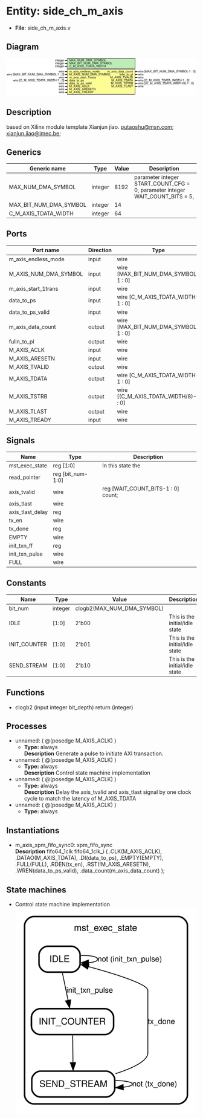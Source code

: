 # Entity: side_ch_m_axis

- **File**: side_ch_m_axis.v
## Diagram

![Diagram](side_ch_m_axis.svg "Diagram")
## Description

 based on Xilinx module template
 Xianjun jiao. putaoshu@msn.com; xianjun.jiao@imec.be;

## Generics

| Generic name           | Type    | Value | Description                                                                      |
| ---------------------- | ------- | ----- | -------------------------------------------------------------------------------- |
| MAX_NUM_DMA_SYMBOL     | integer | 8192  |  parameter integer START_COUNT_CFG = 0,  parameter integer WAIT_COUNT_BITS = 5,  |
| MAX_BIT_NUM_DMA_SYMBOL | integer | 14    |                                                                                  |
| C_M_AXIS_TDATA_WIDTH   | integer | 64    |                                                                                  |
## Ports

| Port name             | Direction | Type                                  | Description |
| --------------------- | --------- | ------------------------------------- | ----------- |
| m_axis_endless_mode   | input     | wire                                  |             |
| M_AXIS_NUM_DMA_SYMBOL | input     | wire [MAX_BIT_NUM_DMA_SYMBOL-1 : 0]   |             |
| m_axis_start_1trans   | input     | wire                                  |             |
| data_to_ps            | input     | wire [C_M_AXIS_TDATA_WIDTH-1 : 0]     |             |
| data_to_ps_valid      | input     | wire                                  |             |
| m_axis_data_count     | output    | wire [MAX_BIT_NUM_DMA_SYMBOL-1 : 0]   |             |
| fulln_to_pl           | output    | wire                                  |             |
| M_AXIS_ACLK           | input     | wire                                  |             |
| M_AXIS_ARESETN        | input     | wire                                  |             |
| M_AXIS_TVALID         | output    | wire                                  |             |
| M_AXIS_TDATA          | output    | wire [C_M_AXIS_TDATA_WIDTH-1 : 0]     |             |
| M_AXIS_TSTRB          | output    | wire [(C_M_AXIS_TDATA_WIDTH/8)-1 : 0] |             |
| M_AXIS_TLAST          | output    | wire                                  |             |
| M_AXIS_TREADY         | input     | wire                                  |             |
## Signals

| Name             | Type              | Description                                   |
| ---------------- | ----------------- | --------------------------------------------- |
| mst_exec_state   | reg [1:0]         |  In this state the                            |
| read_pointer     | reg [bit_num-1:0] |                                               |
| axis_tvalid      | wire              |  reg [WAIT_COUNT_BITS-1 : 0] 	count;          |
| axis_tlast       | wire              |                                               |
| axis_tlast_delay | reg               |                                               |
| tx_en            | wire              |                                               |
| tx_done          | reg               |                                               |
| EMPTY            | wire              |                                               |
| init_txn_ff      | reg               |                                               |
| init_txn_pulse   | wire              |                                               |
| FULL             | wire              |                                               |
## Constants

| Name         | Type    | Value                      | Description                     |
| ------------ | ------- | -------------------------- | ------------------------------- |
| bit_num      | integer | clogb2(MAX_NUM_DMA_SYMBOL) |                                 |
| IDLE         | [1:0]   | 2'b00                      | This is the initial/idle state  |
| INIT_COUNTER | [1:0]   | 2'b01                      | This is the initial/idle state  |
| SEND_STREAM  | [1:0]   | 2'b10                      | This is the initial/idle state  |
## Functions
- clogb2 <font id="function_arguments">(input integer bit_depth)</font> <font id="function_return">return (integer)</font>
## Processes
- unnamed: ( @(posedge M_AXIS_ACLK) )
  - **Type:** always
</br>**Description**
Generate a pulse to initiate AXI transaction. 
- unnamed: ( @(posedge M_AXIS_ACLK) )
  - **Type:** always
</br>**Description**
 Control state machine implementation                              
- unnamed: ( @(posedge M_AXIS_ACLK) )
  - **Type:** always
</br>**Description**
 Delay the axis_tvalid and axis_tlast signal by one clock cycle                                to match the latency of M_AXIS_TDATA                                                         
- unnamed: ( @(posedge M_AXIS_ACLK) )
  - **Type:** always
## Instantiations

- m_axis_xpm_fifo_sync0: xpm_fifo_sync
</br>**Description**
 fifo64_1clk fifo64_1clk_i (
     .CLK(M_AXIS_ACLK),
     .DATAO(M_AXIS_TDATA),
     .DI(data_to_ps),
     .EMPTY(EMPTY),
     .FULL(FULL),
     .RDEN(tx_en),
     .RST(!M_AXIS_ARESETN),
     .WREN(data_to_ps_valid),
     .data_count(m_axis_data_count)
 );

## State machines

- Control state machine implementation![Diagram_state_machine_0]( stm_side_ch_m_axis_00.svg "Diagram")